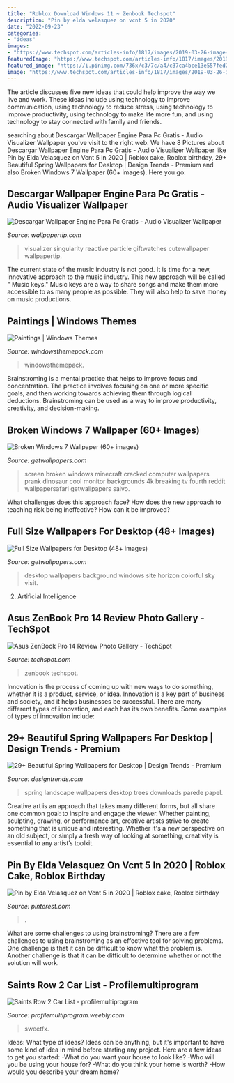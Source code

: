 ```yaml
---
title: "Roblox Download Windows 11 ~ Zenbook Techspot"
description: "Pin by elda velasquez on vcnt 5 in 2020"
date: "2022-09-23"
categories:
- "ideas"
images:
- "https://www.techspot.com/articles-info/1817/images/2019-03-26-image-10.jpg"
featuredImage: "https://www.techspot.com/articles-info/1817/images/2019-03-26-image-10.jpg"
featured_image: "https://i.pinimg.com/736x/c3/7c/a4/c37ca4bce13e557fed207aa914fef50b.jpg"
image: "https://www.techspot.com/articles-info/1817/images/2019-03-26-image-10.jpg"
---
```



The article discusses five new ideas that could help improve the way we live and work. These ideas include using technology to improve communication, using technology to reduce stress, using technology to improve productivity, using technology to make life more fun, and using technology to stay connected with family and friends.

	

		
searching about Descargar Wallpaper Engine Para Pc Gratis - Audio Visualizer Wallpaper you've visit to the right web. We have 8 Pictures about Descargar Wallpaper Engine Para Pc Gratis - Audio Visualizer Wallpaper like Pin by Elda Velasquez on Vcnt 5 in 2020 | Roblox cake, Roblox birthday, 29+ Beautiful Spring Wallpapers for Desktop | Design Trends - Premium and also Broken Windows 7 Wallpaper (60+ images). Here you go:
		
    
## Descargar Wallpaper Engine Para Pc Gratis - Audio Visualizer Wallpaper

<img loading=lazy src="https://wi.wallpapertip.com/wsimgs/10-103103_engine-best-audio-visualizer.jpg" onerror="this.onerror=null;this.src='https://tse1.mm.bing.net/th?id=OIP.ga--aTBJC8gZu_cfbJaRtQHaEK&amp;pid=15.1';" alt="Descargar Wallpaper Engine Para Pc Gratis - Audio Visualizer Wallpaper">

_Source: wallpapertip.com_

>visualizer singularity reactive particle giftwatches cutewallpaper wallpapertip. 

	

The current state of the music industry is not good. It is time for a new, innovative approach to the music industry. This new approach will be called " Music keys." Music keys are a way to share songs and make them more accessible to as many people as possible. They will also help to save money on music productions.

    
## Paintings | Windows Themes

<img loading=lazy src="http://windowsthemepack.com/themepack/_arts_crafts/paintings/2.jpg" onerror="this.onerror=null;this.src='https://tse3.mm.bing.net/th?id=OIP.-c-AgDUWfO5CxnbtBcMFmQHaEK&amp;pid=15.1';" alt="Paintings | Windows Themes">

_Source: windowsthemepack.com_

>windowsthemepack. 

	

Brainstroming is a mental practice that helps to improve focus and concentration. The practice involves focusing on one or more specific goals, and then working towards achieving them through logical deductions. Brainstroming can be used as a way to improve productivity, creativity, and decision-making.

    
## Broken Windows 7 Wallpaper (60+ Images)

<img loading=lazy src="https://getwallpapers.com/wallpaper/full/f/8/b/802943-broken-windows-7-wallpaper-1920x1080-for-4k-monitor.jpg" onerror="this.onerror=null;this.src='https://tse3.mm.bing.net/th?id=OIP.sEToPBPbzVSAvE4OMUOEhwHaEK&amp;pid=15.1';" alt="Broken Windows 7 Wallpaper (60+ images)">

_Source: getwallpapers.com_

>screen broken windows minecraft cracked computer wallpapers prank dinosaur cool monitor backgrounds 4k breaking tv fourth reddit wallpapersafari getwallpapers salvo. 

	

What challenges does this approach face?
How does the new approach to teaching risk being ineffective? How can it be improved?

    
## Full Size Wallpapers For Desktop (48+ Images)

<img loading=lazy src="https://getwallpapers.com/wallpaper/full/4/e/d/820454-full-size-wallpapers-for-desktop-2560x1600-phone.jpg" onerror="this.onerror=null;this.src='https://tse3.mm.bing.net/th?id=OIP.SUZGwRAmV39wnMxGt90SrQHaEo&amp;pid=15.1';" alt="Full Size Wallpapers for Desktop (48+ images)">

_Source: getwallpapers.com_

>desktop wallpapers background windows site horizon colorful sky visit. 

	

2. Artificial Intelligence 

    
## Asus ZenBook Pro 14 Review Photo Gallery - TechSpot

<img loading=lazy src="https://www.techspot.com/articles-info/1817/images/2019-03-26-image-10.jpg" onerror="this.onerror=null;this.src='https://tse2.mm.bing.net/th?id=OIP.9cP_vEHdh8pBqrIo-HTu4QHaFj&amp;pid=15.1';" alt="Asus ZenBook Pro 14 Review Photo Gallery - TechSpot">

_Source: techspot.com_

>zenbook techspot. 

	

Innovation is the process of coming up with new ways to do something, whether it is a product, service, or idea. Innovation is a key part of business and society, and it helps businesses be successful. There are many different types of innovation, and each has its own benefits. Some examples of types of innovation include:

    
## 29+ Beautiful Spring Wallpapers For Desktop | Design Trends - Premium

<img loading=lazy src="https://images.designtrends.com/wp-content/uploads/2016/04/02104145/Spring-Landscape-Wallpaper.jpg" onerror="this.onerror=null;this.src='https://tse3.mm.bing.net/th?id=OIP.GGoHEFh4HbtYNuM4No4klAHaE7&amp;pid=15.1';" alt="29+ Beautiful Spring Wallpapers for Desktop | Design Trends - Premium">

_Source: designtrends.com_

>spring landscape wallpapers desktop trees downloads parede papel. 

	

Creative art is an approach that takes many different forms, but all share one common goal: to inspire and engage the viewer. Whether painting, sculpting, drawing, or performance art, creative artists strive to create something that is unique and interesting. Whether it's a new perspective on an old subject, or simply a fresh way of looking at something, creativity is essential to any artist’s toolkit.

    
## Pin By Elda Velasquez On Vcnt 5 In 2020 | Roblox Cake, Roblox Birthday

<img loading=lazy src="https://i.pinimg.com/736x/c3/7c/a4/c37ca4bce13e557fed207aa914fef50b.jpg" onerror="this.onerror=null;this.src='https://tse2.mm.bing.net/th?id=OIP._9eyNMiyvBV0cm1sUszhpgHaJ3&amp;pid=15.1';" alt="Pin by Elda Velasquez on Vcnt 5 in 2020 | Roblox cake, Roblox birthday">

_Source: pinterest.com_

>. 

	

What are some challenges to using brainstroming?
There are a few challenges to using brainstroming as an effective tool for solving problems. One challenge is that it can be difficult to know what the problem is. Another challenge is that it can be difficult to determine whether or not the solution will work.

    
## Saints Row 2 Car List - Profilemultiprogram

<img loading=lazy src="http://profilemultiprogram.weebly.com/uploads/1/2/3/3/123368243/869332912.png" onerror="this.onerror=null;this.src='https://tse3.mm.bing.net/th?id=OIP.esI0V4XASijgzt33NHqXrwHaEK&amp;pid=15.1';" alt="Saints Row 2 Car List - profilemultiprogram">

_Source: profilemultiprogram.weebly.com_

>sweetfx. 

	

Ideas: What type of ideas?
Ideas can be anything, but it's important to have some kind of idea in mind before starting any project. Here are a few ideas to get you started: 
-What do you want your house to look like? 
-Who will you be using your house for? 
-What do you think your home is worth? 
-How would you describe your dream home?

